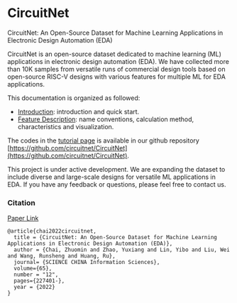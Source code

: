 # CircuitNet

CircuitNet: An Open-Source Dataset for Machine Learning Applications in Electronic Design Automation (EDA)

CircuitNet is an open-source dataset dedicated to machine learning (ML) applications in electronic design automation (EDA). We have collected more than 10K samples from versatile runs of commercial design tools based on open-source RISC-V designs with various features for multiple ML for EDA applications.

This documentation is organized as followed:

- [Introduction](https://circuitnet.github.io/intro/intro.html): introduction and quick start.
- [Feature Description](https://circuitnet.github.io/feature/properties.html): name conventions, calculation method, characteristics and visualization.

The codes in the [tutorial page](https://circuitnet.github.io/tutorial/experiment_tutorial5.html) is available in our github repository [https://github.com/circuitnet/CircuitNet](https://github.com/circuitnet/CircuitNet).

This project is under active development. We are expanding the dataset to include diverse and large-scale designs for versatile ML applications in EDA. If you have any feedback or questions, please feel free to contact us.



### Citation

[Paper Link](https://www.sciengine.com/SCIS/doi/10.1007/s11432-022-3571-8)

```
@article{chai2022circuitnet,
  title = {CircuitNet: An Open-Source Dataset for Machine Learning Applications in Electronic Design Automation (EDA)},
  author = {Chai, Zhuomin and Zhao, Yuxiang and Lin, Yibo and Liu, Wei and Wang, Runsheng and Huang, Ru},
  journal= {SCIENCE CHINA Information Sciences},
  volume={65},
  number = "12",
  pages={227401-},
  year = {2022}
}

```